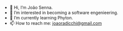 - 👋 Hi, I’m João Senna.
- 👀 I’m interested in becoming a software engenieering.
- 🌱 I’m currently learning Phyton.
- 📫 How to reach me: joaoradicchi@gmail.com

<!---
joaosenna19/joaosenna19 is a ✨ special ✨ repository because its `README.md` (this file) appears on your GitHub profile.
You can click the Preview link to take a look at your changes.
--->

